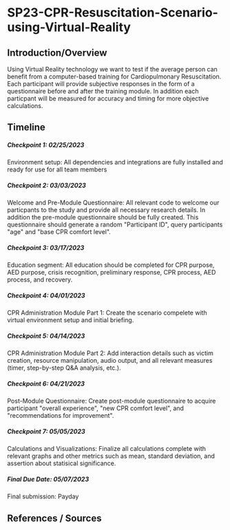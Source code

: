 # SP23-CPR-Resuscitation-Scenario-using-Virtual-Reality

## Introduction/Overview
Using Virtual Reality technology we want to test if the average person can benefit from a computer-based training for Cardiopulmonary Resuscitation. Each participant will provide subjective responses in the form of a questionnaire before and after the training module. In addition each particpant will be measured for accuracy and timing for more objective calculations.

## Timeline
##### Checkpoint 1: 02/25/2023
Environment setup:
All dependencies and integrations are fully installed and ready for use for all team members

##### Checkpoint 2: 03/03/2023
Welcome and Pre-Module Questionnaire:
All relevant code to welcome our particpants to the study and provide all necessary research details. In addition the pre-module questionnaire should be fully created. This questionnaire should generate a random "Participant ID", query participants "age" and "base CPR comfort level".

##### Checkpoint 3: 03/17/2023
Education segment:
All education should be completed for CPR purpose, AED purpose, crisis recognition, preliminary response, CPR process, AED process, and recovery.

##### Checkpoint 4: 04/01/2023
CPR Administration Module Part 1:
Create the scenario compelete with virtual environment setup and initial briefing.

##### Checkpoint 5: 04/14/2023
CPR Administration Module Part 2:
Add interaction details such as victim creation, resource manipulation, audio output, and all relevant measures (timer, step-by-step Q&A analysis, etc.).

##### Checkpoint 6: 04/21/2023
Post-Module Questionnaire:
Create post-module questionnaire to acquire participant "overall experience", "new CPR comfort level", and "recommendations for improvement".

##### Checkpoint 7: 05/05/2023
Calculations and Visualizations:
Finalize all calculations complete with relevant graphs and other metrics such as mean, standard deviation, and assertion about statisical significance.

##### Final Due Date: 05/07/2023
Final submission:
Payday

## References / Sources
